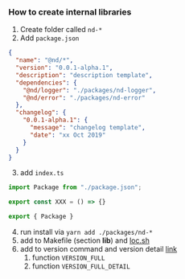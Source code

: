 ### How to create internal libraries

1. Create folder called `nd-*`
2. Add `package.json`

```json
{
  "name": "@nd/*",
  "version": "0.0.1-alpha.1",
  "description": "description template",
  "dependencies": {
    "@nd/logger": "./packages/nd-logger",
    "@nd/error": "./packages/nd-error"
  },
  "changelog": {
    "0.0.1-alpha.1": {
      "message": "changelog template",
      "date": "xx Oct 2019"
    }
  }
}
```

3. add `index.ts`

```typescript
import Package from "./package.json";

export const XXX = () => {}

export { Package }
```

4. run install via `yarn add ./packages/nd-*`
5. add to Makefile (section **lib**) and [loc.sh](scripts/loc.sh)
6. add to version command and version detail [link](packages/nd-core/constants/content.ts)
   1. function `VERSION_FULL`
   2. function `VERSION_FULL_DETAIL`

